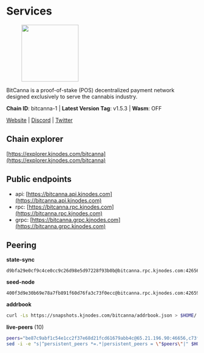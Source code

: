 # Services

<figure><img src="https://raw.githubusercontent.com/kj89/testnet_manuals/main/pingpub/logos/bitcanna.png" width="150" alt=""><figcaption></figcaption></figure>

BitCanna is a proof-of-stake (POS) decentralized payment network designed exclusively to serve the cannabis industry. 

**Chain ID**: bitcanna-1 | **Latest Version Tag**: v1.5.3 | **Wasm**: OFF

[Website](https://www.bitcanna.io) | [Discord](https://discord.gg/9AVrzaVQvs) | [Twitter](https://twitter.com/BitCannaGlobal)




## Chain explorer
[https://explorer.kjnodes.com/bitcanna](https://explorer.kjnodes.com/bitcanna)

## Public endpoints

* api: [https://bitcanna.api.kjnodes.com](https://bitcanna.api.kjnodes.com)
* rpc: [https://bitcanna.rpc.kjnodes.com](https://bitcanna.rpc.kjnodes.com)
* grpc: [https://bitcanna.grpc.kjnodes.com](https://bitcanna.grpc.kjnodes.com)

## Peering

**state-sync**

```text
d9bfa29e0cf9c4ce0cc9c26d98e5d97228f93b0b@bitcanna.rpc.kjnodes.com:42656
```

**seed-node**

```text
400f3d9e30b69e78a7fb891f60d76fa3c73f0ecc@bitcanna.rpc.kjnodes.com:42659
```

**addrbook**
```bash
curl -Ls https://snapshots.kjnodes.com/bitcanna/addrbook.json > $HOME/.bcna/config/addrbook.json
```

**live-peers** (10)
```bash
peers="be87c9abf1c54e1cc2f37e68d21fcd61679abb4c@65.21.196.90:46656,c73f11f731e4a78df73123747d38bc3a9d4d036b@23.88.66.239:36656,d16080503125692e49e7d43275c5de1e48bfff1f@5.9.50.59:26656,881b4ec9a1d37587c44476a22c0864b08b1c88fe@195.3.221.21:13056,d9bfa29e0cf9c4ce0cc9c26d98e5d97228f93b0b@65.109.88.38:42656,2af9f118d9be86892ef47193b6ab9e47046b9f44@74.207.231.41:26656,3635058fcdbe97e72d191faedfe4c6acab835877@107.181.235.66:16656,82588f011491c6100d922d133f52fc23460b9231@135.181.67.233:26656,5af4f132d1c63cbe9d828d58522fdbb4bd508880@136.244.29.116:31656,d7322625044ad733bce4178dc397b2b9b5f68b41@43.153.27.130:26656"
sed -i -e "s|^persistent_peers *=.*|persistent_peers = \"$peers\"|" $HOME/.bcna/config/config.toml
```
